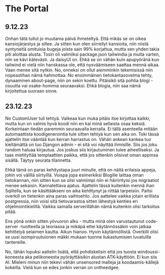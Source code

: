 # The Portal

## 9.12.23

Onhan tätä tullut jo muutama päivä ihmeteltyä. Että mikäs se on oikea kansiojärjestys ja sillee. Ja sitten kun olen siirrellyt kansioita, niin niistä syntyneitä omituisia bugeja joista sain 99% korjattua, mutta sen yhden takia piti aloittaa alusta. Tosin oli valmiiksi package.json tailwindia ja muita varten, niin se kävi kätevästi. Ja daisyUI on. Ehkä se on vähän kuin apupyöränä kun tailwind ei vielä niin hanskassa ole, että nysväämiseen saattaa mennä aikaa. Vaan menee sitä nytkin. No, onneksi on ollut aiemminkin tekemisissä niin nopeastihan nämä hahmottaa. No ensimmäinen tietokantasovelma tehty, dynaaminen about-page, niin on sekin koettu. Pitäisikö sitä pohtia blogi -osuutta vai osake-hommia seuraavaksi. Ehkä blogia, niin saa nämä kirjoitettua suoraan sinne.

## 23.12.23

No CustomUser tuli tehtyä. Vaikeaa kun muka pitäis itse kirjottaa kaikki, mutta kun on valmis hyvä koodi niin en kai minä sellaista osaa keksiä. Korkeintaan tiedän paremmin seuraavalla kerralla. Ei tällä asenteella mitään automaattista koodigenerointia tule sitten tehtyä kun sen aika on. Toki tässä ajattelin itse vääntää kun kerran harrastus on. Vähän ankean kankea tuo kieltämättä on tuo Djangon admin - ei sitä voi näyttää ihmisille. Siis jos joku random haluaa kirjautua. Jos joskus siis kirjautuminen tulee aiheelliseksi.
Ja taas mietityttää templaattien paikka, että jos sittenkin olisivat oman appinsa sisällä. Täytyy seurata tilannetta.

Ehkä tämä on paras kehitystapa juuri minulle, että on näitä erilaisia appeja, johin voi välillä siirtyillä. Voispa jopa esimerkiksi Blogille laittaa oman tietokannan, niin sitten kun se olisi valmiimpi niin ei häiriintyisi jos migraatiot menee sekaisin. Kannatettava ajatus. Ajattelin tässä kuitenkin mennä ihan Sqlitella, kun se käsittääkseni on aika kehittynyt ja riittää tarpeisiin. Paitsi overkill on tietenkin aina paras vaihtoehto. Jos aattelee vaikka jotain erillista postgressia, niin voisi sitä tietovarastoa sitten lähestyä kenties eri ohjelmointikielillä. Vaikka samalla serverillähän nämä kuitenkin olisi tarkoitus pitää.

Ens yönä onkin sitten yövuoron alku - mutta minä olen varustautunut code-server -tuotteella ja teoriassa ja mikäpä ettei käytännössäkin voin jatkaa kehittelyä selaimen kautta. Aikun hianoo. Hyvin käytännöllistä. Overkilli olisi se uusi isompiruutuionen mäkki mukaan tuonne liukastumisien luvatuille tantereille.

No, tähän lopuksi aattelin lisätä, että pohdiskelisin että jos tuosta windoussi-koneesta aka pelikoneesta pyöräyttäisikin alustan ATK-käyttöön. Ei kun siis AI. Mieleni minun niin tekevi vähän unsensored malleja ja koodaamis-källejä kokeilla. Vielä kun se edes jonkin verran on ontheedgee.
